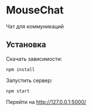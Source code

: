 # MouseChat
Чат для коммуникаций

## Установка
Скачать зависимости:
```
npm install
```
Запустить сервер:
```
npm start
```
Перейти на http://127.0.0.1:5000/
